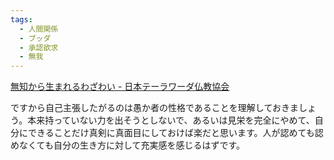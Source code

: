 ```yaml
---
tags:
  - 人間関係
  - ブッダ
  - 承認欲求
  - 無我
---
```

[無知から生まれるわざわい - 日本テーラワーダ仏教協会](https://j-theravada.com/dhamma/kantouhouwa/kantou024/)

ですから自己主張したがるのは愚か者の性格であることを理解しておきましょう。本来持っていない力を出そうとしないで、あるいは見栄を完全にやめて、自分にできることだけ真剣に真面目にしておけば楽だと思います。人が認めても認めなくても自分の生き方に対して充実感を感じるはずです。

